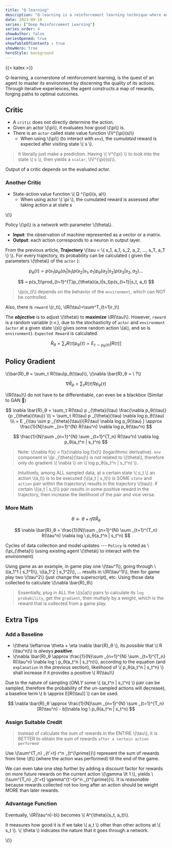 ```yaml
---
title: "Q-learning"
description: "Q-learning is a reinforcement learning technique where an agent iteratively learns the value of its actions to navigate towards optimal outcomes in an environment."
date: 2023-09-10
series: ["Deep Reinforcement Learning"]
series_order: 4
showAuthor: false
seriesOpened: true
showTableOfContents : true
showHero: true
heroStyle: background
---
```


{{< katex >}}

Q-learning, a cornerstone of reinforcement learning, is the quest of an agent to master its environment by discerning the quality of its actions. Through iterative experiences, the agent constructs a map of rewards, forging paths to optimal outcomes.

## Critic

- A `critic` does not directly determine the action.
- Given an actor \\(\pi\\), it evaluates how good \\(\pi\\) is.
- There is an `actor` called state value function \\(V^{\pi}(s)\\)
  - When using \\(\pi\\) (to interact with `env`), the *cumulated* reward is expected after visiting state \\( s \\).

> It literally just make a prediction. Having \\( V^{\pi} \\) to look into the state \\( s \\), then yields a `scalar`, \\(V^{\pi}(s)\\).

Output of a critic depends on the evaluated actor.

### Another Critic

- State-action value function \\( Q ^{\pi}(s, a)\\)
  - When using actor \\( \pi \\), the cumulated reward is assessed after taking action a at state s

\\(\\)

Policy \\(\pi\\) is a network with parameter \\(\theta\\).
- **Input**: the observation of machine represented as a vector or a matrix.
- **Output**: each action corresponds to a neuron in output layer.

From the previous article, **Trajectory** \\(\tau =  \\{ s_1, a_1, s_2, a_2, ..., s_T, a_T \\} \\). For every trajectory, its probability can be calculated ( given the parameters \\(\theta\\) of the `actor` ): 

$$
p_{\theta}(\tau) = p(s_1)p_{\theta}(a_1|s_1)p(s_2|s_1, a_1)p_{\theta}(a_2|s_2)p(s_3|s_2,a_2)...
$$

$$
= p(s_1)\prod_{t=1}^{T}p_{\theta}(a_t|s_t)p(s_{t+1}|s_t, a_t)
$$

> \\(p(s_t)\\) depends on the behavior of the `environment`, which can NOT be controlled. 

Also, there is `reward` \\(r_t\\), \\(R(\tau)=\sum^T_{t=1}r_t\\)

The ***objective*** is to adjust \\(\theta\\) to **maximize** \\(R(\tau)\\). However, `reward` is a random variable (r.v.), due to the stochasticity of `actor` and `environment` (`actor` at a given state \\(s\\) gives some random action \\(a\\), and so is `environment`). `Expected Reward` is calculated. 

$$
\bar{R}_θ = \sum_τ R(\tau)p_θ(\tau) = E _{\tau \sim p _{\theta}(\tau)}[R(\tau)]
$$

## Policy Gradient

\\(\bar{R}_θ = \sum_τ R(\tau)p_θ(\tau)\\), \\(\nabla \bar{R}_θ = \ ?\\)

$$
\nabla \bar{R}_θ = \sum_τ R(\tau)\nabla p_θ(\tau)
$$

\\(R(\tau)\\) do not have to be differentiable, can even be a blackbox (Similar to GAN 🧐)

$$
\nabla \bar{R}_θ = \sum_τ R(\tau) p _{\theta}(\tau) \frac{\nabla p_θ(\tau)}{p _{\theta}(\tau)} \\\
= \sum_τ R(\tau) p _{\theta}(\tau) \nabla log p_θ(\tau) \\\
= E _{\tau \sim p _{\theta}(\tau)}[R(\tau) \nabla log p_θ(\tau) ]
\approx \frac{1}{N}\sum _{n=1}^{N} R(\tau^n) \nabla log p_θ(\tau^n)
$$

$$
\frac{1}{N}\sum _{n=1}^{N} \sum _{t=1}^{T_n} R(\tau^n) \nabla log p_θ(a_t^n | s_t^n)
$$

> Note: \\(\nabla f(x) = f(x)\nabla log f(x)\\) (logarithmic derivative). `env` component in \\(p _{\theta}(\tau)\\) is not related to \\(\theta\\), therefore only do gradient \\( \nabla \\) on \\( log p_θ(a_t^n | s_t^n) \\). 

> Intuitively, among ALL sampled data, at a certain state \\( s_t \\) an action \\(a_t\\) is to be executed (\\((a_t | s_t)\\) is SOME `state` and `action` pair within the trajectory) results in the trajectory \\(\tau\\). if certain \\((a_t | s_t)\\) pair results in some positive reward in the trajectory, then increase the likelihood of the pair and vice versa.

### More Math

$$
\theta \leftarrow \theta + \eta \nabla \bar{R}_θ 
$$

$$
\nabla \bar{R}_θ = \frac{1}{N}\sum _{n=1}^{N} \sum _{t=1}^{T_n} R(\tau^n) \nabla log \ p_θ(a_t^n | s_t^n)
$$

Cycles of data collection and model updates --- `Policy` is noted as \\(\pi_{\theta}\\) (using existing  agent \\(\theta\\) to interact with the environment)

Using game as an example, in game play one \\(\tau^1\\), going through \\((a_1^1 | s_1^1)\\), \\((a_1^2 | s_1^2)\\), ... results in \\(R(\tau^1)\\), then for game play two \\(\tau^2\\) (just change the superscript), etc. Using those data collected to calculate \\(\nabla \bar{R}_θ\\) 

> Essentially, plug in ALL the \\((s|a)\\) pairs to calculate its `log probability`, get the `gradient`, then multiply by a weight, which is the reward that is collected from a game play. 

## Extra Tips

### Add a Baseline

- \\(\theta \leftarrow \theta + \eta \nabla \bar{R}_θ \\), its *possible* that \\( R (\tau^n)\\) is *always* ***positive***.
- \\(\nabla \bar{R}_θ \approx \frac{1}{N}\sum _{n=1}^{N} \sum _{t=1}^{T_n} R(\tau^n) \nabla log \ p_θ(a_t^n | s_t^n)\\), according to the equation (and `explanation` in the previous section), likelihood of \\( p_θ(a_t^n | s_t^n) \\) shall increase if it provides a positive \\( R(\tau)\\)

Due to the nature of sampling (*ONLY* some \\( (a_t^n | s_t^n) \\) pair can be sampled, therefore the probability of the un-sampled actions will decrease), a baseline term \\( b \approx E[R(\tau)] \\) can be used.

$$
\nabla \bar{R}_θ \approx \frac{1}{N}\sum _{n=1}^{N} \sum _{t=1}^{T_n} [R(\tau^n) - b]\nabla log \ p_θ(a_t^n | s_t^n)
$$

### Assign Suitable Credit

> Instead of calculate the sum of rewards in the ENTIRE \\(\tau\\), it is BETTER to obtain the sum of rewards `after a certain action performed`

Use \\(\sum^{T_n} _{t'=t} r^n _{t^{\prime}}\\) represent the sum of rewards from time \\(t\\) (where the action was performed) till the end of the game.

We can even take one step further by adding a discount factor for rewards on more future rewards on the current action \\(\gamma \lt 1 \\), yields \\(\sum^{T_n} _{t'=t} \gamma^{t'-t}r^n _{t^{\prime}}\\). It is *reasonable* because rewards collected not too long after an action should be weight MORE than later rewards.

### Advantage Function

Eventually, \\(R(\tau^n)-b\\) becomes \\( A^{\theta}(s_t, a_t)\\). 

It measures how good it is if we take \\( a_t \\) other than other actions at \\( s_t \\). \\( \theta \\) indicates the nature that it goes through a network.

\\(\\)



